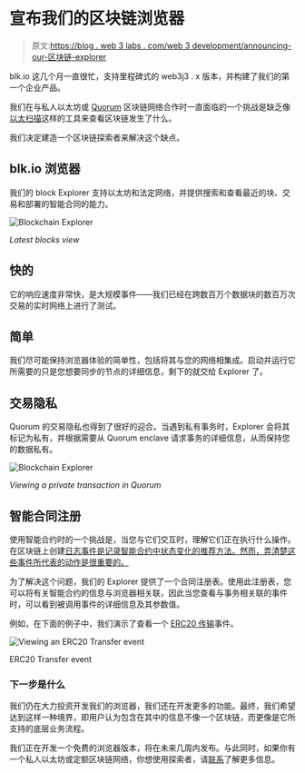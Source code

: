 # 宣布我们的区块链浏览器

> 原文:[https://blog . web 3 labs . com/web 3 development/announcing-our-区块链-explorer](https://blog.web3labs.com/web3development/announcing-our-blockchain-explorer)

blk.io 这几个月一直很忙，支持里程碑式的 web3j3 . x 版本，并构建了我们的第一个企业产品。

我们在与私人以太坊或 [Quorum](https://github.com/jpmorganchase/quorum/) 区块链网络合作时一直面临的一个挑战是缺乏像[以太扫描](https://etherscan.io/)这样的工具来查看区块链发生了什么。

我们决定建造一个区块链探索者来解决这个缺点。

## blk.io 浏览器

我们的 block Explorer 支持以太坊和法定网络，并提供搜索和查看最近的块、交易和部署的智能合同的能力。

![Blockchain Explorer](../Images/bce5c7c4ba5fb8f10a66fbdde9c83a17.png)

*Latest blocks view*

## 快的

它的响应速度非常快，是大规模事件——我们已经在跨数百万个数据块的数百万次交易的实时网络上进行了测试。

## 简单

我们尽可能保持浏览器体验的简单性，包括将其与您的网络相集成。启动并运行它所需要的只是您想要同步的节点的详细信息，剩下的就交给 Explorer 了。

## 交易隐私

Quorum 的交易隐私也得到了很好的迎合。当遇到私有事务时，Explorer 会将其标记为私有，并根据需要从 Quorum enclave 请求事务的详细信息，从而保持您的数据私有。

![Blockchain Explorer](../Images/ac77dc3b78c264e94e06de141068497d.png)

*Viewing a private transaction in Quorum*

## 智能合同注册

使用智能合约时的一个挑战是，当您与它们交互时，理解它们正在执行什么操作。在区块链上创建[日志事件是记录智能合约中状态变化的推荐方法。然而，弄清楚这些事件所代表的动作是很重要的。](https://media.consensys.net/technical-introduction-to-events-and-logs-in-ethereum-a074d65dd61e)

为了解决这个问题，我们的 Explorer 提供了一个合同注册表。使用此注册表，您可以将有关智能合约的信息与浏览器相关联，因此当您查看与事务相关联的事件时，可以看到被调用事件的详细信息及其参数值。

例如，在下面的例子中，我们演示了查看一个 [ERC20 传输](https://theethereum.wiki/w/index.php/ERC20_Token_Standard#The_ERC20_Token_Standard_Interface)事件。

![Viewing an ERC20 Transfer event](../Images/de5a84bd8cc7bab2f0dc435b81d99770.png)

ERC20 Transfer event

### 下一步是什么

我们仍在大力投资开发我们的浏览器，我们还在开发更多的功能。最终，我们希望达到这样一种境界，即用户认为包含在其中的信息不像一个区块链，而更像是它所支持的底层业务流程。

我们正在开发一个免费的浏览器版本，将在未来几周内发布。与此同时，如果你有一个私人以太坊或定额区块链网络，你想使用探索者，请[联系](mailto:hi@web3labs.com)了解更多信息。